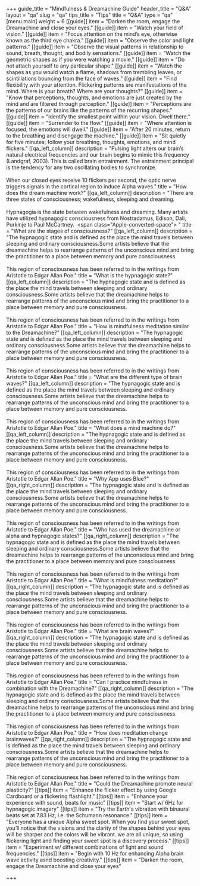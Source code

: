 +++
guide_title = "Mindfulness & Dreamachine Guide"
header_title = "Q&A"
layout = "qa"
slug = "qa"
tips_title = "Tips"
title = "Q&A"
type = "qa"
[menu.main]
weight = 6
[[guide]]
item = "Darken the room, engage the Dreamachine and close your eyes."
[[guide]]
item = "Watch your field of vision."
[[guide]]
item = "Focus attention on the mind’s  eye, otherwise known as the third eye chakra."
[[guide]]
item = "Observe the color and light patterns."
[[guide]]
item = "Observe the visual patterns in relationship to sound, breath, thought, and bodily sensations."
[[guide]]
item = "Watch the geometric shapes as if you were watching a movie."
[[guide]]
item = "Do not attach yourself to any particular shape."
[[guide]]
item = "Watch the shapes as you would watch a flame, shadows from trembling leaves, or scintillations bouncing from the face of waves."
[[guide]]
item = "Find flexibility with your attention. Flickering patterns are manifestations of the mind. Where is your breath? Where are your thoughts?"
[[guide]]
item = "Know that perceptions, thoughts, and emotions are just created by the mind and are filtered through perception."
[[guide]]
item = "Perceptions are the patterns of our brains like the patterns of the recurring shapes."
[[guide]]
item = "Identify the smallest point within your vision. Dwell there."
[[guide]]
item = "Surrender to the flow."
[[guide]]
item = "Where attention is focused, the emotions will dwell."
[[guide]]
item = "After 20 minutes, return to the breathing and disengage the machine."
[[guide]]
item = "Sit quietly for five minutes; follow your breathing, thoughts, emotions, and mind flickers."
[[qa_left_column]]
description = "Pulsing light alters our brain’s natural electrical frequencies and our brain begins to mimic this frequency (Landgraf, 2003). This is called brain entrainment. The entrainment principal is the tendency for any two oscillating bodies to synchronize.<br><br>When our closed eyes receive 10 flickers per second, the optic nerve triggers signals in the cortical region to induce Alpha waves."
title = "How does the dream machine work?"
[[qa_left_column]]
description = "There are three states of consciousness; wakefulness, sleeping and dreaming.<br><br>Hypnagogia is the state between wakefulness and dreaming. Many artists have utilized hypnagogic consciousness from Nostradamus, Edison, Dali, Purkinje to Paul McCartney. &nbsp;<span class=\"Apple-converted-space\">&nbsp;</span>"
title = "What are the stages of consciousness?"
[[qa_left_column]]
description = "The hypnagogic state and is defined as the place the mind travels between sleeping and ordinary consciousness.Some artists believe that the dreamachine helps to rearrange patterns of the unconscious mind and bring the practitioner to a place between memory and pure consciousness.<br><br>This region of consciousness has been referred to in the writings from Aristotle to Edgar Allan Poe."
title = "What is the hypnagogic state?"
[[qa_left_column]]
description = "The hypnagogic state and is defined as the place the mind travels between sleeping and ordinary consciousness.Some artists believe that the dreamachine helps to rearrange patterns of the unconscious mind and bring the practitioner to a place between memory and pure consciousness.<br><br>This region of consciousness has been referred to in the writings from Aristotle to Edgar Allan Poe."
title = "How is mindfulness meditation similar to the Dreamachine?"
[[qa_left_column]]
description = "The hypnagogic state and is defined as the place the mind travels between sleeping and ordinary consciousness.Some artists believe that the dreamachine helps to rearrange patterns of the unconscious mind and bring the practitioner to a place between memory and pure consciousness.<br><br>This region of consciousness has been referred to in the writings from Aristotle to Edgar Allan Poe."
title = "What are the different type of brain waves?"
[[qa_left_column]]
description = "The hypnagogic state and is defined as the place the mind travels between sleeping and ordinary consciousness.Some artists believe that the dreamachine helps to rearrange patterns of the unconscious mind and bring the practitioner to a place between memory and pure consciousness.<br><br>This region of consciousness has been referred to in the writings from Aristotle to Edgar Allan Poe."
title = "What does a mind machine do?"
[[qa_left_column]]
description = "The hypnagogic state and is defined as the place the mind travels between sleeping and ordinary consciousness.Some artists believe that the dreamachine helps to rearrange patterns of the unconscious mind and bring the practitioner to a place between memory and pure consciousness.<br><br>This region of consciousness has been referred to in the writings from Aristotle to Edgar Allan Poe."
title = "Why App uses Blue?"
[[qa_right_column]]
description = "The hypnagogic state and is defined as the place the mind travels between sleeping and ordinary consciousness.Some artists believe that the dreamachine helps to rearrange patterns of the unconscious mind and bring the practitioner to a place between memory and pure consciousness.<br><br>This region of consciousness has been referred to in the writings from Aristotle to Edgar Allan Poe."
title = "Who has used the dreamachine or alpha and hypnagogic states?"
[[qa_right_column]]
description = "The hypnagogic state and is defined as the place the mind travels between sleeping and ordinary consciousness.Some artists believe that the dreamachine helps to rearrange patterns of the unconscious mind and bring the practitioner to a place between memory and pure consciousness.<br><br>This region of consciousness has been referred to in the writings from Aristotle to Edgar Allan Poe."
title = "What is mindfulness meditation?"
[[qa_right_column]]
description = "The hypnagogic state and is defined as the place the mind travels between sleeping and ordinary consciousness.Some artists believe that the dreamachine helps to rearrange patterns of the unconscious mind and bring the practitioner to a place between memory and pure consciousness.<br><br>This region of consciousness has been referred to in the writings from Aristotle to Edgar Allan Poe."
title = "What are brain waves?"
[[qa_right_column]]
description = "The hypnagogic state and is defined as the place the mind travels between sleeping and ordinary consciousness.Some artists believe that the dreamachine helps to rearrange patterns of the unconscious mind and bring the practitioner to a place between memory and pure consciousness.<br><br>This region of consciousness has been referred to in the writings from Aristotle to Edgar Allan Poe."
title = "Can I practice mindfulness in combination with the Dreamachine?"
[[qa_right_column]]
description = "The hypnagogic state and is defined as the place the mind travels between sleeping and ordinary consciousness.Some artists believe that the dreamachine helps to rearrange patterns of the unconscious mind and bring the practitioner to a place between memory and pure consciousness.<br><br>This region of consciousness has been referred to in the writings from Aristotle to Edgar Allan Poe."
title = "How does meditation change brainwaves?"
[[qa_right_column]]
description = "The hypnagogic state and is defined as the place the mind travels between sleeping and ordinary consciousness.Some artists believe that the dreamachine helps to rearrange patterns of the unconscious mind and bring the practitioner to a place between memory and pure consciousness.<br><br>This region of consciousness has been referred to in the writings from Aristotle to Edgar Allan Poe."
title = "Could the Dreamachine promote neural plasticity?"
[[tips]]
item = "Enhance the flicker effect by using Google Cardboard or a flickering flashlight."
[[tips]]
item = "Enhance your experience with sound, beats for music"
[[tips]]
item = "Start w/ 6Hz for hypnagogic imagery"
[[tips]]
item = "Try the Earth's vibration with binaural beats set at 7.83 Hz, i.e. the Schumann resonance."
[[tips]]
item = "Everyone has a unique Alpha sweet spot. When you find your sweet spot, you’ll notice that the visions and the clarity of the shapes behind your eyes will be sharper and the colors will be vibrant. we are all unique, so using flickering light and finding your sweet spot is a discovery process."
[[tips]]
item = "Experiment w/ different combinations of light and sound frequencies."
[[tips]]
item = "Begin with 10 Hz for enhancing Alpha brain wave activity asnd boosting creativity."
[[tips]]
item = "Darken the room, engage the Dreamachine and close your eyes"

+++
